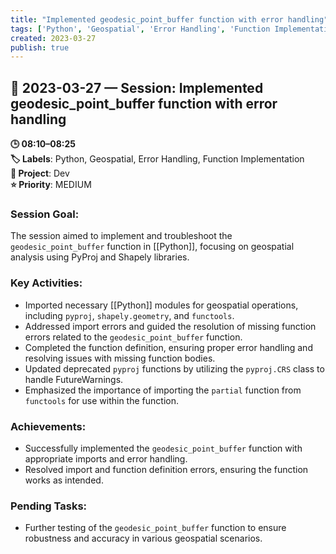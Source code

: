 ```yaml
---
title: "Implemented geodesic_point_buffer function with error handling"
tags: ['Python', 'Geospatial', 'Error Handling', 'Function Implementation']
created: 2023-03-27
publish: true
---
```


## 📅 2023-03-27 — Session: Implemented geodesic_point_buffer function with error handling

**🕒 08:10–08:25**  
**🏷️ Labels**: Python, Geospatial, Error Handling, Function Implementation  
**📂 Project**: Dev  
**⭐ Priority**: MEDIUM  


### Session Goal:
The session aimed to implement and troubleshoot the `geodesic_point_buffer` function in [[Python]], focusing on geospatial analysis using PyProj and Shapely libraries.

### Key Activities:
- Imported necessary [[Python]] modules for geospatial operations, including `pyproj`, `shapely.geometry`, and `functools`.
- Addressed import errors and guided the resolution of missing function errors related to the `geodesic_point_buffer` function.
- Completed the function definition, ensuring proper error handling and resolving issues with missing function bodies.
- Updated deprecated `pyproj` functions by utilizing the `pyproj.CRS` class to handle FutureWarnings.
- Emphasized the importance of importing the `partial` function from `functools` for use within the function.

### Achievements:
- Successfully implemented the `geodesic_point_buffer` function with appropriate imports and error handling.
- Resolved import and function definition errors, ensuring the function works as intended.

### Pending Tasks:
- Further testing of the `geodesic_point_buffer` function to ensure robustness and accuracy in various geospatial scenarios.
